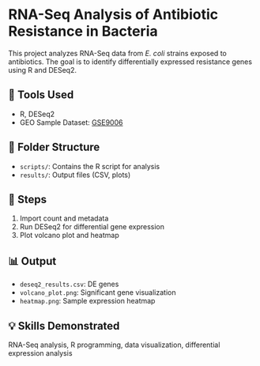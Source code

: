 # RNA-Seq Analysis of Antibiotic Resistance in Bacteria

This project analyzes RNA-Seq data from *E. coli* strains exposed to antibiotics. The goal is to identify differentially expressed resistance genes using R and DESeq2.

## 🧪 Tools Used
- R, DESeq2
- GEO Sample Dataset: [GSE9006](https://www.ncbi.nlm.nih.gov/geo/query/acc.cgi?acc=GSE9006)

## 📂 Folder Structure
- `scripts/`: Contains the R script for analysis
- `results/`: Output files (CSV, plots)

## 🚀 Steps
1. Import count and metadata
2. Run DESeq2 for differential gene expression
3. Plot volcano plot and heatmap

## 📊 Output
- `deseq2_results.csv`: DE genes
- `volcano_plot.png`: Significant gene visualization
- `heatmap.png`: Sample expression heatmap

## 💡 Skills Demonstrated
RNA-Seq analysis, R programming, data visualization, differential expression analysis
